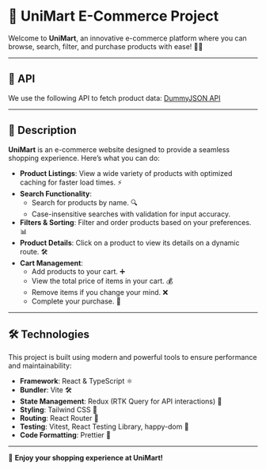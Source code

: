 # 🌟 UniMart E-Commerce Project

Welcome to **UniMart**, an innovative e-commerce platform where you can browse, search, filter, and purchase products with ease! 🛒✨

---

## 🔗 API

We use the following API to fetch product data:
[DummyJSON API](https://dummyjson.com/products)

---

## 📝 Description

**UniMart** is an e-commerce website designed to provide a seamless shopping experience. Here’s what you can do:

- **Product Listings**: View a wide variety of products with optimized caching for faster load times. ⚡
- **Search Functionality**:
  - Search for products by name. 🔍
  - Case-insensitive searches with validation for input accuracy.
- **Filters & Sorting**: Filter and order products based on your preferences. 📊
- **Product Details**: Click on a product to view its details on a dynamic route. 🛠️
- **Cart Management**:
  - Add products to your cart. ➕
  - View the total price of items in your cart. 💰
  - Remove items if you change your mind. ❌
  - Complete your purchase. 🎉

---

## 🛠️ Technologies

This project is built using modern and powerful tools to ensure performance and maintainability:

- **Framework**: React & TypeScript ⚛️
- **Bundler**: Vite 🛠️
- **State Management**: Redux (RTK Query for API interactions) 🔄
- **Styling**: Tailwind CSS 🎨
- **Routing**: React Router 🚦
- **Testing**: Vitest, React Testing Library, happy-dom 🧪
- **Code Formatting**: Prettier 📐

---

🎯 **Enjoy your shopping experience at UniMart!**
